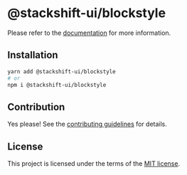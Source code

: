 # @stackshift-ui/blockstyle



Please refer to the [documentation](https://stackshift-ui.webriq.com/docs/components/blockstyle) for more information.

## Installation

```sh
yarn add @stackshift-ui/blockstyle
# or
npm i @stackshift-ui/blockstyle
```

## Contribution

Yes please! See the
[contributing guidelines](https://github.com/stackshift-ui/components/master/CONTRIBUTING.md)
for details.

## License

This project is licensed under the terms of the
[MIT license](https://github.com/stackshift-ui/components/master/LICENSE).

